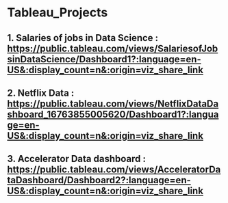 # Tableau_Projects
## 1. Salaries of jobs in Data Science : https://public.tableau.com/views/SalariesofJobsinDataScience/Dashboard1?:language=en-US&:display_count=n&:origin=viz_share_link
## 2. Netflix Data : https://public.tableau.com/views/NetflixDataDashboard_16763855005620/Dashboard1?:language=en-US&:display_count=n&:origin=viz_share_link
## 3. Accelerator Data dashboard : https://public.tableau.com/views/AcceleratorDataDashboard/Dashboard2?:language=en-US&:display_count=n&:origin=viz_share_link
